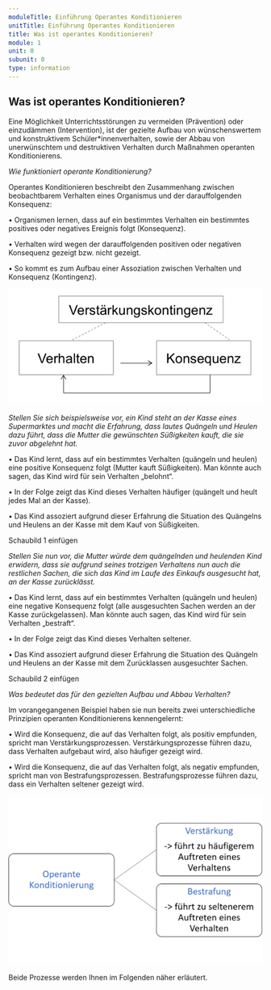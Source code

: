 ```yaml
---
moduleTitle: Einführung Operantes Konditionieren
unitTitle: Einführung Operantes Konditionieren
title: Was ist operantes Konditionieren?
module: 1
unit: 0
subunit: 0
type: information
---
```


## Was ist operantes Konditionieren?

Eine Möglichkeit Unterrichtsstörungen zu vermeiden (Prävention) oder einzudämmen (Intervention), ist der gezielte Aufbau von wünschenswertem und konstruktivem Schüler*innenverhalten, sowie der Abbau von unerwünschtem und destruktiven Verhalten durch Maßnahmen operanten Konditionierens. 

*Wie funktioniert operante Konditionierung?*

Operantes Konditionieren beschreibt den Zusammenhang zwischen beobachtbarem Verhalten eines Organismus und der darauffolgenden Konsequenz: 

•	Organismen lernen, dass auf ein bestimmtes Verhalten ein bestimmtes positives oder negatives Ereignis folgt (Konsequenz). 

•	Verhalten wird wegen der darauffolgenden positiven oder negativen Konsequenz gezeigt bzw. nicht gezeigt. 

•	So kommt es zum Aufbau einer Assoziation zwischen Verhalten und Konsequenz (Kontingenz).


![](00_Verstaerkungskontingenz.png)


*Stellen Sie sich beispielsweise vor, ein Kind steht an der Kasse eines Supermarktes und macht die Erfahrung, dass lautes Quängeln und Heulen dazu führt, dass die Mutter die gewünschten Süßigkeiten kauft, die sie zuvor abgelehnt hat.*

•	Das Kind lernt, dass auf ein bestimmtes Verhalten (quängeln und heulen) eine positive Konsequenz folgt (Mutter kauft Süßigkeiten). Man könnte auch sagen, das Kind wird für sein Verhalten „belohnt“. 

•	In der Folge zeigt das Kind dieses Verhalten häufiger (quängelt und heult jedes Mal an der Kasse). 

•	Das Kind assoziert aufgrund dieser Erfahrung die Situation des Quängelns und Heulens an der Kasse mit dem Kauf von Süßigkeiten. 

Schaubild 1 einfügen

*Stellen Sie nun vor, die Mutter würde dem quängelnden und heulenden Kind erwidern, dass sie aufgrund seines trotzigen Verhaltens nun auch die restlichen Sachen, die sich das Kind im Laufe des Einkaufs ausgesucht hat, an der Kasse zurücklässt.*

•	 Das Kind lernt, dass auf ein bestimmtes Verhalten (quängeln und heulen) eine negative Konsequenz folgt (alle ausgesuchten Sachen werden an der Kasse zurückgelassen). Man könnte auch sagen, das Kind wird für sein Verhalten „bestraft“. 

•	In der Folge zeigt das Kind dieses Verhalten seltener.

•	Das Kind assoziert aufgrund dieser Erfahrung die Situation des Quängeln und Heulens an der Kasse mit dem Zurücklassen ausgesuchter Sachen. 

Schaubild 2 einfügen

*Was bedeutet das für den gezielten Aufbau und Abbau Verhalten?*

Im vorangegangenen Beispiel haben sie nun bereits zwei unterschiedliche Prinzipien operanten Konditionierens kennengelernt: 

•	Wird die Konsequenz, die auf das Verhalten folgt, als positiv empfunden, spricht man Verstärkungsprozessen. Verstärkungsprozesse führen dazu, dass Verhalten aufgebaut wird, also häufiger gezeigt wird.

•	Wird die Konsequenz, die auf das Verhalten folgt, als negativ empfunden, spricht man von Bestrafungsprozessen. Bestrafungsprozesse führen dazu, dass ein Verhalten seltener gezeigt wird. 

![](01_Operante_Konditionierung_einfach.png)

Beide Prozesse werden Ihnen im Folgenden näher erläutert.




